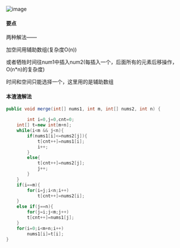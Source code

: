 ![image](http://ww2.sinaimg.cn/large/005CRBrHjw1f83awnr6a1j30nr03xwei.jpg)

#### 要点
两种解法——

加空间用辅助数组(复杂度O(n))

或者牺牲时间往num1中插入num2(每插入一个，后面所有的元素后移操作，O(n*n)的复杂度)

时间和空间只能选择一个，这里用的是辅助数组
#### 本渣渣解法
```Java
public void merge(int[] nums1, int m, int[] nums2, int n) {

        int i=0,j=0,cnt=0;
	int[] t=new int[m+n];
	while(i<m && j<n){
		if(nums1[i]<=nums2[j]){
			t[cnt++]=nums1[i];
			i++;
		}
		else{
			t[cnt++]=nums2[j];
			j++;
		}
	}
	if(i==m){
		for(i=j;i<n;i++)
			t[cnt++]=nums2[i];
	}
	else if(j==n){
		for(j=i;j<m;j++)
		t[cnt++]=nums1[j];
	}
	for(i=0;i<m+n;i++)
		nums1[i]=t[i];
}
```